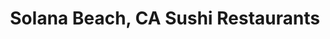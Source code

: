 ---
layout: city
title: Solana Beach, CA Sushi Restaurants
permalink: /california/solana-beach/
stateAbbr: CA
stateName: California
cityName: Solana Beach
---